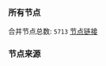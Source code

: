 ### 所有节点
合并节点总数: `5713`
[节点链接](https://github.com/rzhy1/33/raw/master/sub/sub_merge_base64.txt)

### 节点来源
